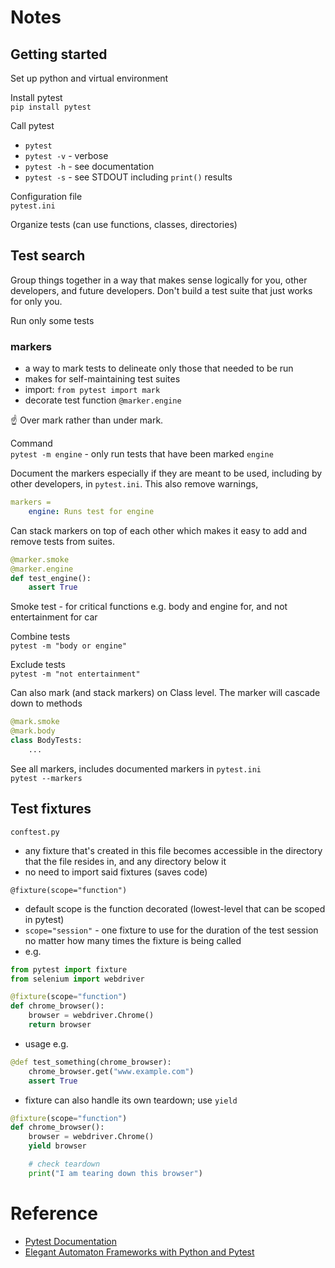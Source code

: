 
# Notes
## Getting started

Set up python and virtual environment

Install pytest  
`pip install pytest`


Call pytest  
- `pytest`  
- `pytest -v` - verbose
- `pytest -h` - see documentation
- `pytest -s` - see STDOUT including `print()` results

Configuration file  
`pytest.ini`

Organize tests (can use functions, classes, directories)


## Test search
Group things together in a way that makes sense logically for you, other developers, and future developers. Don't build a test suite that just works for only you.

Run only some tests


### markers
- a way to mark tests to delineate only those that needed to be run
- makes for self-maintaining test suites
- import:
    `from pytest import mark`
- decorate test function
    `@marker.engine`

☝ Over mark rather than under mark.

Command  
`pytest -m engine`
    - only run tests that have been marked `engine`

Document the markers especially if they are meant to be used, including by other developers, in `pytest.ini`. This also remove warnings, 
```yaml
markers =
    engine: Runs test for engine
```

Can stack markers on top of each other which makes it easy to add and remove tests from suites.
```python
@marker.smoke
@marker.engine
def test_engine():
    assert True
```
Smoke test - for critical functions e.g. body and engine for, and not entertainment for car

Combine tests  
`pytest -m "body or engine"`

Exclude tests  
`pytest -m "not entertainment"`


Can also mark (and stack markers) on Class level. The marker will cascade down to methods  

```python
@mark.smoke
@mark.body
class BodyTests:
    ...
```

See all markers, includes documented markers in `pytest.ini`  
`pytest --markers`


## Test fixtures

`conftest.py`
- any fixture that's created in this file becomes accessible in the directory that the file resides in, and any directory below it
- no need to import said fixtures (saves code)

`@fixture(scope="function")`
- default scope is the function decorated (lowest-level that can be scoped in pytest)
- `scope="session"` - one fixture to use for the duration of the test session no matter how many times the fixture is being called
- e.g.
```python
from pytest import fixture
from selenium import webdriver

@fixture(scope="function")
def chrome_browser():
    browser = webdriver.Chrome()
    return browser
```
- usage e.g.
```python
@def test_something(chrome_browser):
    chrome_browser.get("www.example.com")
    assert True
```
- fixture can also  handle its own teardown; use `yield`

```python
@fixture(scope="function")
def chrome_browser():
    browser = webdriver.Chrome()
    yield browser

    # check teardown
    print("I am tearing down this browser")
```

# Reference
- [Pytest Documentation](https://docs.pytest.org)
- [Elegant Automaton Frameworks with Python and Pytest](https://www.udemy.com/course/elegant-automation-frameworks-with-python-and-pytest)